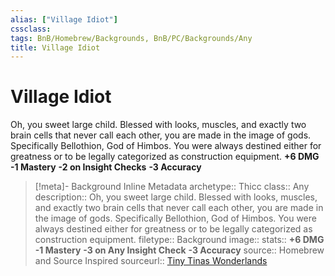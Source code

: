 ```yaml
---
alias: ["Village Idiot"]
cssclass: 
tags: BnB/Homebrew/Backgrounds, BnB/PC/Backgrounds/Any
title: Village Idiot
---
```


# Village Idiot
Oh, you sweet large child. Blessed with looks, muscles, and exactly two brain cells that never call each other, you are made in the image of gods. Specifically Bellothion, God of Himbos. You were always destined either for greatness or to be legally categorized as construction equipment.
**+6 DMG**
**-1 Mastery**
**-2 on Insight Checks**
**-3 Accuracy**

> [!meta]- Background Inline Metadata
> archetype:: Thicc
> class:: Any
> description:: Oh, you sweet large child. Blessed with looks, muscles, and exactly two brain cells that never call each other, you are made in the image of gods. Specifically Bellothion, God of Himbos. You were always destined either for greatness or to be legally categorized as construction equipment.
> filetype:: Background
> image::
> stats:: **+6 DMG**  **-1 Mastery**  **-3 on Any Insight Check**  **-3 Accuracy**
> source:: Homebrew and Source Inspired
> sourceurl:: [Tiny Tinas Wonderlands](https://playwonderlands.2k.com)

